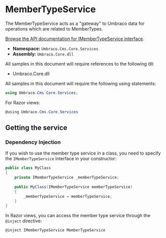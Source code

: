 # MemberTypeService

The MemberTypeService acts as a "gateway" to Umbraco data for operations which are related to MemberTypes.

[Browse the API documentation for IMemberTypeService interface](https://apidocs.umbraco.com/v10/csharp/api/Umbraco.Cms.Core.Services.IMemberTypeService.html).

* **Namespace:** `Umbraco.Cms.Core.Services`
* **Assembly:** `Umbraco.Core.dll`

All samples in this document will require references to the following dll:

* Umbraco.Core.dll

All samples in this document will require the following using statements:

```csharp
using Umbraco.Cms.Core.Services;
```

For Razor views:

```csharp
@using Umbraco.Cms.Core.Services
```

## Getting the service

### Dependency Injection

If you wish to use the member type service in a class, you need to specify the `IMemberTypeService` interface in your constructor:

```csharp
public class MyClass
{
    private IMemberTypeService _memberTypeService;
    
    public MyClass(IMemberTypeService memberTypeService)
    {
        _memberTypeService = memberTypeService;
    }
}
```

In Razor views, you can access the member type service through the `@inject` directive:

```csharp
@inject IMemberTypeService MemberTypeService
```
